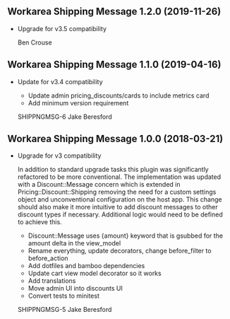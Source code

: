 Workarea Shipping Message 1.2.0 (2019-11-26)
--------------------------------------------------------------------------------

*   Upgrade for v3.5 compatibility

    Ben Crouse



Workarea Shipping Message 1.1.0 (2019-04-16)
--------------------------------------------------------------------------------

*   Update for v3.4 compatibility

    * Update admin pricing_discounts/cards to include metrics card
    * Add minimum version requirement

    SHIPPNGMSG-6
    Jake Beresford



Workarea Shipping Message 1.0.0 (2018-03-21)
--------------------------------------------------------------------------------

*   Upgrade for v3 compatibility

    In addition to standard upgrade tasks this plugin was significantly refactored to be more conventional. The implementation was updated with a Discount::Message concern which is extended in Pricing::Discount::Shipping removing the need for a custom settings object and unconventional configuration on the host app. This change should also make it more intuitive to add discount messages to other discount types if necessary. Additional logic would need to be defined to achieve this.

    * Discount::Message uses {amount} keyword that is gsubbed for the amount delta in the view_model
    * Rename everything, update decorators, change before_filter to before_action
    * Add dotfiles and bamboo dependencies
    * Update cart view model decorator so it works
    * Add translations
    * Move admin UI into discounts UI
    * Convert tests to minitest

    SHIPPNGMSG-5
    Jake Beresford



